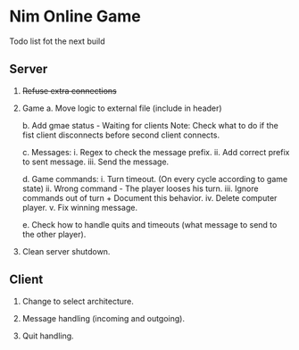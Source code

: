 Nim Online Game
=======

Todo list fot the next build

## Server

1. ~~Refuse extra connections~~

2. Game
	a. Move logic to external file (include in header)

	b. Add gmae status - Waiting for clients
		Note: Check what to do if the fist client disconnects before second client connects.

	c. Messages:
		i. 		Regex to check the message prefix.
		ii. 	Add correct prefix to sent message.
		iii. 	Send the message.

	d. Game commands:
		i. 		Turn timeout. (On every cycle according to game state)
		ii.		Wrong command - The player looses his turn.
		iii.	Ignore commands out of turn + Document this behavior.
		iv. 	Delete computer player.
		v.		Fix winning message.

	e. Check how to handle quits and timeouts (what message to send to the other player).

3. Clean server shutdown.


## Client

1. Change to select architecture.

2. Message handling (incoming and outgoing).

3. Quit handling.